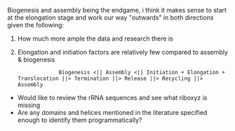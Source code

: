 
Biogenesis and assembly being the endgame, i think it makes sense to start at the elongation stage and work our way "outwards" in both directions given the following:

1. How much more ample the data and research there is
2. Elongation and initiation factors are relatively few compared to assembly & biogenesis

                    Biogenesis <|| Assembly <|| Initiation + Elongation + Translocation ||> Termination ||> Release ||> Recycling ||> Assembly

- Would like to review the rRNA sequences and see what riboxyz is missing 
- Are any domains and helices mentioned in the literature specified enough to identify them programmatically? 